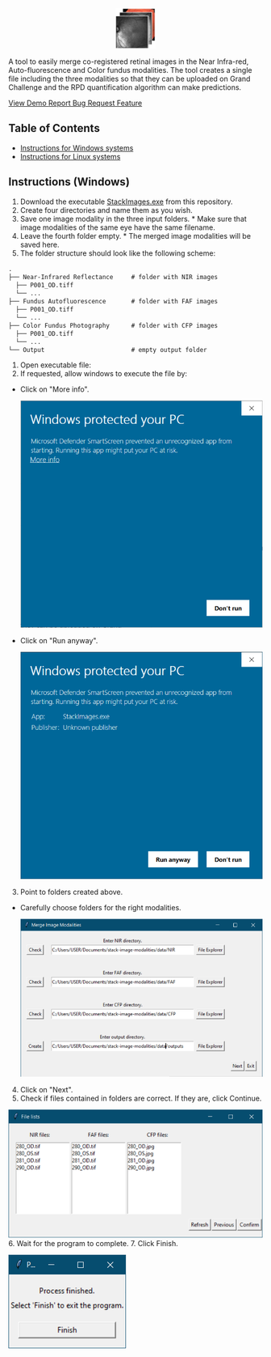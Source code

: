 
<p align="center">
  <img width="80" height="80" src="images/icon.jpg">
</p>
    A tool to easily merge co-registered retinal images in the Near Infra-red, Auto-fluorescence and Color fundus modalities. The tool creates a single file including the three modalities so that they can be uploaded on Grand Challenge and the RPD quantification algorithm can make predictions.

[ View Demo ](https://github.com/ordnalessa/stack-image-modalities) 
[ Report Bug ](https://github.com/ordnalessa/stack-image-modalities/issues) 
[ Request Feature ](https://github.com/ordnalessa/stack-image-modalities/issues) 



<!-- TABLE OF CONTENTS -->
## Table of Contents

* [Instructions for Windows systems](#instructions-Windows)
* [Instructions for Linux systems](#instructions-linux)




## Instructions (Windows)

1. Download the executable [StackImages.exe](https://github.com/ordnalessa/stack-image-modalities/raw/main/StackImages.exe) from this repository.
1. Create four directories and name them as you wish.
  1. Save one image modality in the three input folders. 
    * Make sure that image modalities of the same eye have the same filename.
  1. Leave the fourth folder empty. 
    * The merged image modalities will be saved here.
  1. The folder structure should look like the following scheme:
```
.
├── Near-Infrared Reflectance     # folder with NIR images
  ├── P001_OD.tiff
  └── ...
├── Fundus Autofluorescence       # folder with FAF images
  ├── P001_OD.tiff
  └── ...
├── Color Fundus Photography      # folder with CFP images 
  ├── P001_OD.tiff
  └── ...
└── Output                        # empty output folder
```
1. Open executable file:
2. If requested, allow windows to execute the file by:
 * Click on "More info".
 
    ![win-screen1](images/win-screen1.PNG?raw=true "win-screen1")
 * Click on "Run anyway".
 
    ![win-screen2](images/win-screen2.PNG?raw=true "win-screen2")

3. Point to folders created above.
  * Carefully choose folders for the right modalities.
  
    ![win-screen4](images/win-screen4.PNG?raw=true "win-screen4")
4. Click on "Next".
5. Check if files contained in folders are correct. If they are, click Continue.

![win-screen5](images/win-screen5.PNG?raw=true "win-screen5")
6. Wait for the program to complete.
7. Click Finish.

![win-screen6](images/win-screen6.PNG?raw=true "win-screen6")
